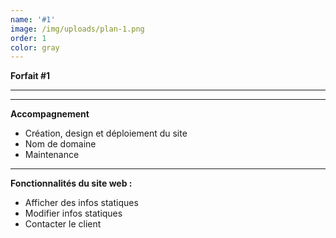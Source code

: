 ```yaml
---
name: '#1'
image: /img/uploads/plan-1.png
order: 1
color: gray
---
```

 **Forfait #1**

<hr />

<hr />

**Accompagnement**

* Création, design et déploiement du site
* Nom de domaine
* Maintenance

<hr />

**Fonctionnalités du site web :**

* Afficher des infos statiques
* Modifier infos statiques
* Contacter le client
